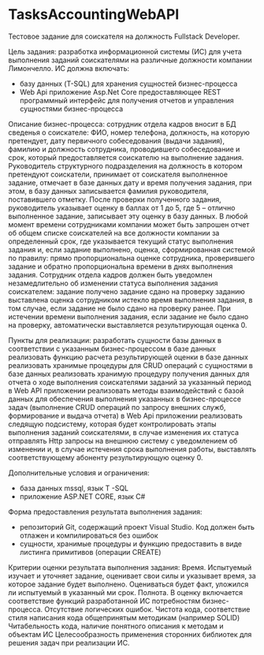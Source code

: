 # TasksAccountingWebAPI

Тестовое задание для соискателя на должность Fullstack Developer.

Цель задания: разработка информационной системы (ИС) для учета выполнения заданий соискателями на различные должности компании Лимончелло. ИС должна включать:
- базу данных (T-SQL) для хранения сущностей бизнес-процесса
- Web Api приложение Asp.Net Core предоставляющее REST программный интерфейс для получения отчетов и управления сущностями бизнес-процесса

Описание бизнес-процесса: сотрудник отдела кадров вносит в БД сведенья о соискателе: ФИО, номер телефона, должность, на которую претендует, дату первичного собеседования (выдачи задания), фамилию и должность сотрудника, проводившего собеседование и срок, который предоставляется соискателю на выполнение задания. Руководитель структурного подразделения на должность в котором претендуют соискатели, принимает от соискателя выполненное задание, отмечает в базе данных дату и время получения задания, при этом, в базу данных записывается фамилия руководителя, поставившего отметку. После проверки полученного задания, руководитель указывает оценку в баллах от 1 до 5, где 5 – отлично выполненное задание, записывает эту оценку в базу данных. В любой момент времени сотрудниками компании может быть запрошен отчет об общем списке соискателей на все должности компании за определенный срок, где указывается текущий статус выполнения задания и, если задание выполнено, оценка, сформированная системой по правилу:
прямо пропорциональна оценке сотрудника, проверившего задание и обратно пропорциональна времени в днях выполнения задания.
Сотрудник отдела кадров должен быть уведомлен незамедлительно об изменении статуса выполнения задания соискателем:
задание получено
задание сдано на проверку
заданию выставлена оценка сотрудником
истекло время выполнения задания, в том случае, если задание не было сдано на проверку ранее.
При истечении времени выполнения задания, если задание не было сдано на проверку, автоматически выставляется результирующая оценка 0.

Пункты для реализации:
разработать сущности базы данных в соответствии с указанным бизнес-процессом
в базе данных реализовать функцию расчета результирующей оценки
в базе данных реализовать хранимые процедуры для CRUD операций с сущностями
в базе данных реализовать хранимую процедуру получения данных для отчета о ходе выполнения соискателями заданий за указанный период
в Web API приложении реализовать методы взаимодействий с базой данных для обеспечения выполнения указанных в бизнес-процессе задач (выполнение CRUD операций по запросу внешних служб, формирование и выдача отчета)
в Web Api приложении реализовать следящую подсистему, которая будет контролировать этапы выполнения заданий соискателями, в случае изменения их статуса отправлять Http запросы на внешнюю систему с уведомлением об изменении и, в случае истечения срока выполнения работы, выставлять соответствующему абоненту результирующую оценку 0.

Дополнительные условия и ограничения:
- база данных mssql, язык T -SQL
- приложение ASP.NET CORE, язык C#

Форма предоставления результата выполнения задания:
- репозиторий Git, содержащий проект Visual Studio. Код должен быть отлажен и компилироваться без ошибок
- сущности, хранимые процедуры и функцию предоставить в виде листинга примитивов (операции CREATE)

Критерии оценки результата выполнения задания:
Время. Испытуемый изучает и уточняет задание, оценивает свои силы и указывает время, за которое задание будет выполнено. Оцениваться будет факт, уложился ли испытуемый в указанный ми срок.
Полнота. В оценку включается соответствие функций разработанной ИС потребностям бизнес-процесса.
Отсутствие логических ошибок.
Чистота кода, соответствие стиля написания кода общепринятым методикам (например SOLID)
Читабельность кода, наличие понятного описания к методам и объектам ИС
Целесообразность применения сторонних библиотек для решения задач при реализации ИС.
